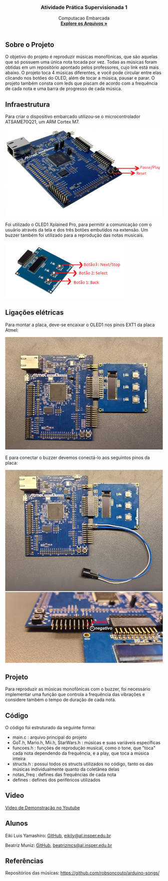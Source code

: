 
<!-- PROJECT LOGO -->
<br />
<p align="center">
  <h3 align="center">Atividade Prática Supervisionada 1</h3>

  <p align="center">
    Computacao Embarcada
    <br />
    <a href="https://github.com/insper-classroom/21a-emb-aps-1-eiki-bilbia"><strong>Explore os Arquivos »</strong></a>
    <br />
    <br />
  </p>
</p>







<!-- ABOUT THE PROJECT -->
## Sobre o Projeto

O objetivo do projeto é reproduzir músicas monofônicas, que são aquelas que só possuem uma única nota tocada por vez. Todas as músicas foram obtidas em um repositório apontado pelos professores, cujo link está mais abaixo. O projeto toca 4 músicas diferentes, e você pode circular entre elas clicando nos botões do OLED, além de tocar a música, pausar e parar. O projeto também consta com leds que piscam de acordo com a frequência de cada nota e uma barra de progresso de cada música.


<!-- GETTING STARTED -->
## Infraestrutura

Para criar o dispositivo embarcado utilizou-se o microcontrolador ATSAME70Q21, um ARM Cortex M7.

<img src="img/same70.png">

 Foi utilizado
o OLED1 Xplained Pro, para permitir a comunicação com o usuário através da tela e dos três botões embutidos na extensão.
Um buzzer também foi utilizado para a reprodução das notas musicais. 

<img src="img/oled1.png">

## Ligações elétricas

Para montar a placa, deve-se encaixar o OLED1 nos pinos EXT1 da placa Atmel:  

<img src="img/conec_oled.jpeg">

E para conectar o buzzer devemos conectá-lo aos seguintos pinos da placa:

<img src="img/conec_buzzer.jpeg">

<img src="img/buzzer_pinos.jpeg">

## Projeto

Para reproduzir as músicas monofônicas com o buzzer, foi necessário implementar uma função que controla a frequência das
vibrações e considere também o tempo de duração de cada nota. 

## Código

O código foi estruturado da seguinte forma: 

- main.c : arquivo principal do projeto
- GoT.h, Mario.h, Mii.h, StarWars.h : músicas e suas variáveis específicas
- funcoes.h : funções de reprodução musical, como o tone, que "toca" cada nota dependendo da frequência, e a play, que toca a música inteira
- structs.h : possui todos os structs utilizados no código, tanto os das músicas individualmente quanto da coletânea delas
- notas_freq : defines das frequências de cada nota
- defines : defines dos periféricos utilizados


<!-- CONTRIBUTING -->
## Video

[Video de Demonstração no Youtube](https://www.youtube.com/watch?v=nX7ybE1t-lo "Video Demo")

<!-- CONTACT -->
## Alunos

Eiki Luis Yamashiro: [GitHub](github.com/EikiYamashiro/), eikily@al.insper.edu.br

Beatriz Muniz: [GitHub](https://github.com/Bilbia/), beatrizmcs@al.insper.edu.br

## Referências

Repositórios das músicas: https://github.com/robsoncouto/arduino-songs/

